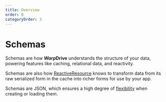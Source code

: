 ```yaml
---
title: Overview
order: 0
categoryOrder: 3
---
```


# Schemas

Schemas are how ***Warp*Drive** understands the structure of your data, powering features like caching, relational data, and reactivity.

Schemas are also how [ReactiveResource](/api/@warp-drive/core/reactive/interfaces/ReactiveResource) knows to transform data from its raw serialized form in the cache into richer forms for use by your app.

Schemas are JSON, which ensures a high degree of [flexibility](https://runspired.com/2025/05/25/in-defense-of-machine-formats.html) when creating or loading them.

